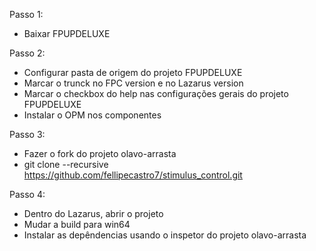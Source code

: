Passo 1:
- Baixar FPUPDELUXE

Passo 2:
- Configurar pasta de origem do projeto FPUPDELUXE
- Marcar o trunck no FPC version e no Lazarus version
- Marcar o checkbox do help nas configurações gerais do projeto FPUPDELUXE
- Instalar o OPM nos componentes

Passo 3:
- Fazer o fork do projeto olavo-arrasta
- git clone --recursive https://github.com/fellipecastro7/stimulus_control.git

Passo 4:
- Dentro do Lazarus, abrir o projeto
- Mudar a build para win64
- Instalar as depêndencias usando o inspetor do projeto olavo-arrasta
